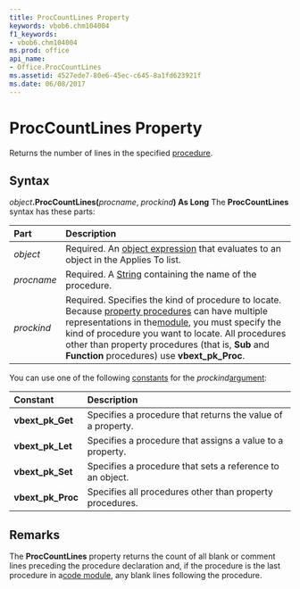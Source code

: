 ```yaml
---
title: ProcCountLines Property
keywords: vbob6.chm104004
f1_keywords:
- vbob6.chm104004
ms.prod: office
api_name:
- Office.ProcCountLines
ms.assetid: 4527ede7-80e6-45ec-c645-8a1fd623921f
ms.date: 06/08/2017
---
```



# ProcCountLines Property



Returns the number of lines in the specified [procedure](../../Glossary/vbe-glossary.md#procedure).

## Syntax

_object_**.ProcCountLines(**_procname_, _prockind_**) As Long**
The  **ProcCountLines** syntax has these parts:


|**Part**|**Description**|
|:-----|:-----|
| _object_|Required. An [object expression](../../Glossary/vbe-glossary.md#object-expression) that evaluates to an object in the Applies To list.|
| _procname_|Required. A [String](../../Glossary/vbe-glossary.md#String) containing the name of the procedure.|
| _prockind_|Required. Specifies the kind of procedure to locate. Because [property procedures](../../Glossary/vbe-glossary.md#Property-procedure) can have multiple representations in the[module](../../Glossary/vbe-glossary.md#module), you must specify the kind of procedure you want to locate. All procedures other than property procedures (that is,  **Sub** and **Function** procedures) use **vbext_pk_Proc**.|

You can use one of the following [constants](../../Glossary/vbe-glossary.md#constant) for the _prockind_[argument](../../Glossary/vbe-glossary.md#argument):


|**Constant**|**Description**|
|:-----|:-----|
|**vbext_pk_Get**|Specifies a procedure that returns the value of a property.|
|**vbext_pk_Let**|Specifies a procedure that assigns a value to a property.|
|**vbext_pk_Set**|Specifies a procedure that sets a reference to an object.|
|**vbext_pk_Proc**|Specifies all procedures other than property procedures.|

## Remarks

The  **ProcCountLines** property returns the count of all blank or comment lines preceding the procedure declaration and, if the procedure is the last procedure in a[code module](../../Glossary/vbe-glossary.md#code-module), any blank lines following the procedure.

